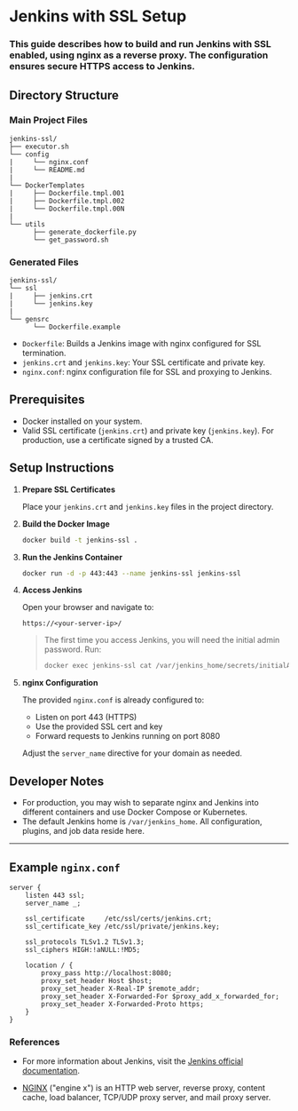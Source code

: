 
# Jenkins with SSL Setup

### This guide describes how to build and run Jenkins with SSL enabled, using nginx as a reverse proxy. The configuration ensures secure HTTPS access to Jenkins.

## Directory Structure

### Main Project Files
``` text
jenkins-ssl/
├── executor.sh
└── config
|     └── nginx.conf
|     └── README.md
|
└── DockerTemplates
|     ├── Dockerfile.tmpl.001
|     ├── Dockerfile.tmpl.002
|     └── Dockerfile.tmpl.00N
|
└── utils
      ├── generate_dockerfile.py
      └── get_password.sh
```

### Generated Files

``` text
jenkins-ssl/
└── ssl
|     ├── jenkins.crt
|     └── jenkins.key
|
└── gensrc
      └── Dockerfile.example
````

- `Dockerfile`: Builds a Jenkins image with nginx configured for SSL termination.
- `jenkins.crt` and `jenkins.key`: Your SSL certificate and private key.
- `nginx.conf`: nginx configuration file for SSL and proxying to Jenkins.

## Prerequisites

- Docker installed on your system.
- Valid SSL certificate (`jenkins.crt`) and private key (`jenkins.key`). For production, use a certificate signed by a trusted CA.

## Setup Instructions

1. **Prepare SSL Certificates**

   Place your `jenkins.crt` and `jenkins.key` files in the project directory.

2. **Build the Docker Image**

   ``` sh
   docker build -t jenkins-ssl .
   ````

3. **Run the Jenkins Container**

   ```sh
   docker run -d -p 443:443 --name jenkins-ssl jenkins-ssl
   ```

4. **Access Jenkins**

   Open your browser and navigate to:

   ```
   https://<your-server-ip>/
   ```

   > The first time you access Jenkins, you will need the initial admin password. Run:
   >
   > ```sh
   > docker exec jenkins-ssl cat /var/jenkins_home/secrets/initialAdminPassword
   > ```

5. **nginx Configuration**

   The provided `nginx.conf` is already configured to:

   * Listen on port 443 (HTTPS)
   * Use the provided SSL cert and key
   * Forward requests to Jenkins running on port 8080

   Adjust the `server_name` directive for your domain as needed.


## Developer Notes

* For production, you may wish to separate nginx and Jenkins into different containers and use Docker Compose or Kubernetes.
* The default Jenkins home is `/var/jenkins_home`. All configuration, plugins, and job data reside here.

---

## Example `nginx.conf`

```nginx
server {
    listen 443 ssl;
    server_name _;

    ssl_certificate     /etc/ssl/certs/jenkins.crt;
    ssl_certificate_key /etc/ssl/private/jenkins.key;

    ssl_protocols TLSv1.2 TLSv1.3;
    ssl_ciphers HIGH:!aNULL:!MD5;

    location / {
        proxy_pass http://localhost:8080;
        proxy_set_header Host $host;
        proxy_set_header X-Real-IP $remote_addr;
        proxy_set_header X-Forwarded-For $proxy_add_x_forwarded_for;
        proxy_set_header X-Forwarded-Proto https;
    }
}
```


### References

- For more information about Jenkins, visit the [Jenkins official documentation](https://www.jenkins.io/doc/).

- [NGINX](https://nginx.org) ("engine x") is an HTTP web server, reverse proxy, content cache, load balancer, TCP/UDP proxy server, and mail proxy server.
